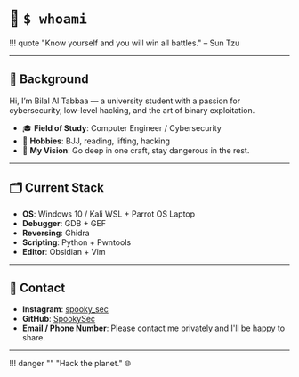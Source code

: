 # 👤 `$ whoami`

!!! quote
	"Know yourself and you will win all battles." – Sun Tzu

---

## 🧠 Background

Hi, I’m Bilal Al Tabbaa — a university student with a passion for cybersecurity, low-level hacking, and the art of binary exploitation.

- 🎓 **Field of Study**: Computer Engineer / Cybersecurity
- 🥋 **Hobbies**: BJJ, reading, lifting, hacking
- 🌄 **My Vision**: Go deep in one craft, stay dangerous in the rest.

---

## 🗂️ Current Stack

- **OS**: Windows 10 / Kali WSL + Parrot OS Laptop
- **Debugger**: GDB + GEF
- **Reversing**: Ghidra
- **Scripting**: Python + Pwntools
- **Editor**: Obsidian + Vim

---

## 💬 Contact

- **Instagram**: [spooky_sec](https://instagram.com/spooky_sec)
- **GitHub**: [SpookySec](https://github.com/SpookySec)
- **Email / Phone Number**: Please contact me privately and I'll be happy to share.

---

!!! danger ""
	"Hack the planet." 🌐
